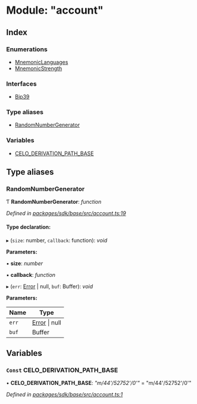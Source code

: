# Module: "account"

## Index

### Enumerations

* [MnemonicLanguages](../enums/_account_.mnemoniclanguages.md)
* [MnemonicStrength](../enums/_account_.mnemonicstrength.md)

### Interfaces

* [Bip39](../interfaces/_account_.bip39.md)

### Type aliases

* [RandomNumberGenerator](_account_.md#randomnumbergenerator)

### Variables

* [CELO_DERIVATION_PATH_BASE](_account_.md#const-celo_derivation_path_base)

## Type aliases

###  RandomNumberGenerator

Ƭ **RandomNumberGenerator**: *function*

*Defined in [packages/sdk/base/src/account.ts:19](https://github.com/celo-org/celo-monorepo/blob/master/packages/sdk/base/src/account.ts#L19)*

#### Type declaration:

▸ (`size`: number, `callback`: function): *void*

**Parameters:**

▪ **size**: *number*

▪ **callback**: *function*

▸ (`err`: [Error](../classes/_result_.rooterror.md#static-error) | null, `buf`: Buffer): *void*

**Parameters:**

Name | Type |
------ | ------ |
`err` | [Error](../classes/_result_.rooterror.md#static-error) &#124; null |
`buf` | Buffer |

## Variables

### `Const` CELO_DERIVATION_PATH_BASE

• **CELO_DERIVATION_PATH_BASE**: *"m/44'/52752'/0'"* = "m/44'/52752'/0'"

*Defined in [packages/sdk/base/src/account.ts:1](https://github.com/celo-org/celo-monorepo/blob/master/packages/sdk/base/src/account.ts#L1)*
